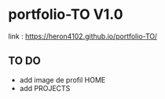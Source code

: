 # portfolio-TO V1.0
link :
https://heron4102.github.io/portfolio-TO/

## TO DO
- add image de profil HOME
- add PROJECTS
